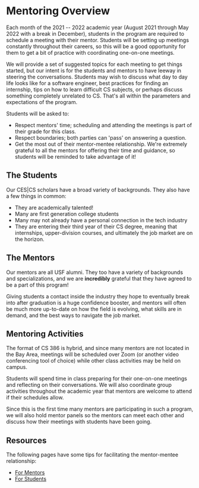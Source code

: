# Mentoring Overview

Each month of the 2021 -- 2022 academic year (August 2021 through May 2022 with 
a break in December), students in the program are required to schedule
a meeting with their mentor. Students will be setting up meetings constantly
throughout their careers, so this will be a good opportunity for them to get a
bit of practice with coordinating one-on-one meetings.

We will provide a set of suggested topics for each meeting to get things
started, but our intent is for the students and mentors to have leeway in
steering the conversations.  Students may wish to discuss what day to day life
looks like for a software engineer, best practices for finding an internship,
tips on how to learn difficult CS subjects, or perhaps discuss something
completely unrelated to CS. That's all within the parameters and expectations
of the program.

Students will be asked to:
* Respect mentors' time; scheduling and attending the meetings is part of their
  grade for this class.
* Respect boundaries; both parties can 'pass' on answering a question.
* Get the most out of their mentor-mentee relationship. We're extremely grateful
  to all the mentors for offering their time and guidance, so students will be
  reminded to take advantage of it!


## The Students

Our CES|CS scholars have a broad variety of backgrounds. They also have a few
things in common: 

* They are academically talented!
* Many are first generation college students
* Many may not already have a personal connection in the tech industry
* They are entering their third year of their CS degree, meaning that
  internships, upper-division courses, and ultimately the job market are on the
  horizon.

## The Mentors

Our mentors are all USF alumni. They too have a variety of backgrounds and specializations, and we are **incredibly** grateful that they have agreed to be a part of this program!

Giving students a contact inside the industry they hope to eventually break into after graduation is a huge confidence booster, and mentors will often be much more up-to-date on how the field is evolving, what skills are in demand, and the best ways to navigate the job market.


## Mentoring Activities

The format of CS 386 is hybrid, and since many mentors are not located in the Bay Area, meetings will be scheduled over Zoom (or another video conferencing tool of choice) while other class activities may be held on campus.

Students will spend time in class preparing for their one-on-one meetings and
reflecting on their conversations. We will also coordinate group activities
throughout the academic year that mentors are welcome to attend if their schedules allow.

Since this is the first time many mentors are participating in such a program,
we will also hold mentor panels so the mentors can meet each other and discuss
how their meetings with students have been going.

## Resources

The following pages have some tips for facilitating the mentor-mentee relationship:
* [For Mentors](mentoring-guide.html)
* [For Students](student-guide.html)

